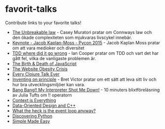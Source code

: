 # favorit-talks
Contribute links to your favorite talks!

* [The Unbreakable law](https://youtu.be/5IUj1EZwpJY) - Casey Muratori pratar om Connways law och den ökade complexiteten som mjukvaras livscykel innebär.
* [Keynote - Jacob Kaplan-Moss - Pycon 2015](https://youtu.be/hIJdFxYlEKE) - Jacob Kaplan Moss pratar om att vara medioker och diversitet
* [TDD where did it go wrong](https://youtu.be/EZ05e7EMOLM) - Ian Cooper pratar om TDD och vart det har gått fel, vilka de vanligaste problemen är.
* [The Birth & Death of JavaScript](https://www.destroyallsoftware.com/talks/the-birth-and-death-of-javascript)
* [The Website Obesity Crisis](https://webdirections.org/blog/the-website-obesity-crisis/)
* [Every Clojure Talk Ever](https://www.youtube.com/watch?v=jlPaby7suOc)
* [Inventing on principle](https://www.youtube.com/watch?v=8QiPFmIMxFc) - Bret Victor pratar om ett sätt att leva sitt liv och hur bra utvecklingsmiljöer kan vara.
* [Bang Bang!! My Interpreter Shot Me Down!](https://www.youtube.com/watch?v=lEx5y9qBow8) - 10 minuters blixtföreläsning av Julia Tufts om !! operatorn
* [Context is Everything](https://vimeo.com/644068002)  
* [Data-Oriented Design and C++](https://www.youtube.com/watch?v=rX0ItVEVjHc)    
* [What the heck is the event loop anyway?](https://www.youtube.com/watch?v=8aGhZQkoFbQ)  
* [Discovering Python](https://www.youtube.com/watch?v=RZ4Sn-Y7AP8)  
* [Simple Made Easy](https://www.youtube.com/watch?v=SxdOUGdseq4)  
